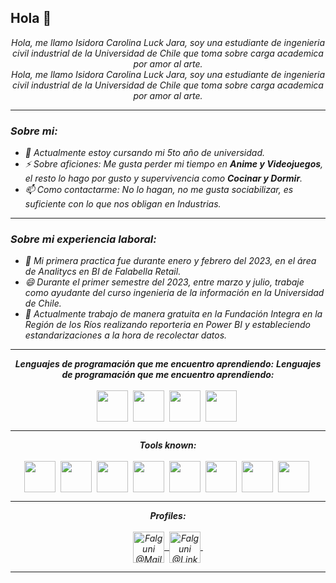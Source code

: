 ## Hola 👋




<p align="center">
  <em>
    Hola, me llamo Isidora Carolina Luck Jara, soy una estudiante de ingenieria civil industrial de la Universidad de Chile que toma sobre carga academica por amor al arte. <br>
    Hola, me llamo Isidora Carolina Luck Jara, soy una estudiante de ingenieria civil industrial de la Universidad de Chile que toma sobre carga academica por amor al arte. <br>
</p>
<hr>
    
### Sobre mi:
    
-   🌱 Actualmente estoy cursando mi 5to año de universidad.
-   ⚡ Sobre aficiones: Me gusta perder mi tiempo en **Anime y Videojuegos**, el resto lo hago por gusto y supervivencia como **Cocinar y Dormir**.
-   📫 Como contactarme: No lo hagan, no me gusta sociabilizar, es suficiente con lo que nos obligan en Industrias.

<hr>

### Sobre mi experiencia laboral:
    
-   🌱 Mi primera practica fue durante enero y febrero del 2023, en el área de Analitycs en BI de Falabella Retail.
-   😄 Durante el primer semestre del 2023, entre marzo y julio, trabaje como ayudante del curso ingenieria de la información en la Universidad de Chile.
-   🔭 Actualmente trabajo de manera gratuita en la Fundación Integra en la Región de los Ríos realizando reporteria en Power BI y estableciendo estandarizaciones a la hora de recolectar datos.

<hr>

<p align="center">
<i><b>Lenguajes de programación que me encuentro aprendiendo:</b></i> 
<i><b>Lenguajes de programación que me encuentro aprendiendo:</b></i> 
  <br><br>
  <img align="center" src="assets/languages/python.svg" width="50px" />&nbsp;
  <img align="center" src="assets/languages/r.svg" width="50px" />&nbsp;
  <img align="center" src="assets/languages/r.svg" width="50px" />&nbsp;
  <img align="center" src="assets/languages/javascript.svg" width="50px" />&nbsp;
</p>

<hr>

<p align="center">
<i><b>Tools known:</b></i> 
  <br><br>
  <img align="center" src="assets/tools/sublime.svg" width="50px" />&nbsp;
  <img align="center" src="assets/tools/vs-code.png" width="50px" />&nbsp;
  <img align="center" src="assets/tools/word.svg" width="50px" />&nbsp;
  <img align="center" src="assets/tools/excel.svg" width="50px" />&nbsp;
  <img align="center" src="assets/tools/powerpoint.svg" width="50px" />&nbsp;
  <img align="center" src="assets/tools/cmd.svg" width="50px" />&nbsp;
  <img align="center" src="assets/tools/git.svg" width="50px" />&nbsp;
  <img align="center" src="assets/tools/github.svg" width="50px" />&nbsp;
</p>

<hr>

<p align = "center">
  <i><b>Profiles:</b></i><br><br>
  <a href="mailto:falgunisarkar526@gmail.com">
    <img align="center" alt="Falguni @Mail" width="50px" src="assets/handles/gmail.svg" />&nbsp;
  </a>
  <a href="https://www.linkedin.com/in/falgunisarkar">
    <img align="center" alt="Falguni @LinkedIN" width="50px" src="assets/handles/linkedin.svg" />&nbsp;
  </a>
</p>

<hr>
<!-- can't stop myself from editing🤷... -->
